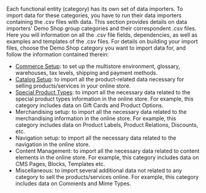 Each functional entity (category) has its own set of data importers. To import data for these categories, you have to run their data importers containing the .csv files with data. 
This section provides details on data importers' Demo Shop group categories and their correspondent .csv files. Here you will information on all the .csv file fields, dependencies, as well as examples and templates of the .csv files.
For details on building your import files, choose the Demo Shop category you want to import data for, and follow the information contained therein:

* [Commerce Setup](https://documentation.spryker.com/docs/commerce-setup): to set up the multistore environment, glossary, warehouses, tax levels, shipping and payment methods.
* [Catalog Setup](https://documentation.spryker.com/docs/catalog-setup): to import all the product-related data necessary for selling products/services in your online store.
* [Special Product Types](https://documentation.spryker.com/docs/special-product-types): to import all the necessary data related to the special product types information in the online store. For example, this category includes data on Gift Cards and Product Options.
* Merchandising setup: to import all the necessary data related to the merchandising information in the online store. For example, this category includes data on Product Labels, Product Relations, Discounts, etc.
* Navigation setup: to import all the necessary data related to the navigation in the online store.
* Content Management:  to import all the necessary data related to content elements in the online store.  For example, this category includes data on CMS Pages, Blocks, Templates etc.
* Miscellaneous: to import several additional data not related to any category to sell the products/services online. For example, this category includes data on Comments and Mime Types.